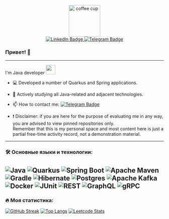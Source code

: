 
<div id="header" style="text-align: center"> 
  <img src="https://media.giphy.com/media/v1.Y2lkPWVjZjA1ZTQ3b25jMGoyMWFqbjJ0dTBhNms0aGF5dmUyYjRpcGt5aWR2c3I2OHJscSZlcD12MV9naWZzX3NlYXJjaCZjdD1n/l0MYRo2eWeDzMs85G/giphy.gif" width="100" alt="coffee cup"/> 
</div>
<div id="badges" style="text-align: center">
  <a href="https://www.linkedin.com/in/alexander--bulatov/">
    <img src="https://img.shields.io/badge/LinkedIn-blue?style=for-the-badge&logo=linkedin&logoColor=white" alt="LinkedIn Badge"/>
  </a>
  <a href="https://t.me/lExpanse">
    <img src="https://img.shields.io/badge/Telegram-blue?style=for-the-badge&logo=telegram&logoColor=white" alt="Telegram Badge"/>
  </a>
</div>
<div style="text-align: center">
  <img src="https://komarev.com/ghpvc/?username=IIExpanse&style=flat-square&color=blue" alt=""/>
</div>

### Привет! 👋

---
I'm Java developer <img src="https://media.giphy.com/media/WUlplcMpOCEmTGBtBW/giphy.gif" width="30">
- :computer: Developed a number of Quarkus and Spring applications.

- :telescope: Actively studying all Java-related and adjacent technologies.

- :mailbox: How to contact me: [![Telegram Badge](https://img.shields.io/badge/IExpanse-blue?style=flat&logo=Telegram&logoColor=white)](https://t.me/lExpanse)


- :exclamation: Disclaimer: if you are here for the purpose of evaluating me in any way, you are advised to view pinned repositories only.
<br>Remember that this is my personal space and most content here is just a partial free-time activity record, not a demonstration material.
---

### :hammer_and_wrench: Основные языки и технологии:

![Java](https://img.shields.io/badge/java-%23ED8B00.svg?style=for-the-badge&logo=openjdk&logoColor=white)
![Quarkus](https://img.shields.io/badge/-Quarkus-4695EB?style=for-the-badge&logo=quarkus&logoColor=white)
![Spring Boot](https://img.shields.io/badge/spring%20boot-%236DB33F.svg?style=for-the-badge&logo=springboot&logoColor=white)
![Apache Maven](https://img.shields.io/badge/Apache%20Maven-C71A36?style=for-the-badge&logo=Apache%20Maven&logoColor=white)
![Gradle](https://img.shields.io/badge/Gradle-02303A.svg?style=for-the-badge&logo=Gradle&logoColor=white)
![Hibernate](https://img.shields.io/badge/Hibernate-59666C?style=for-the-badge&logo=Hibernate&logoColor=white)
![Postgres](https://img.shields.io/badge/postgres-%23316192.svg?style=for-the-badge&logo=postgresql&logoColor=white)
![Apache Kafka](https://img.shields.io/badge/Apache%20Kafka-000?style=for-the-badge&logo=apachekafka)
![Docker](https://img.shields.io/badge/docker-%230db7ed.svg?style=for-the-badge&logo=docker&logoColor=white)
![JUnit](https://img.shields.io/badge/junit-junit5.svg?style=for-the-badge&logo=junit5&logoColor=white)
![REST](https://img.shields.io/badge/REST-%2343ff64d9?style=for-the-badge)
![GraphQL](https://img.shields.io/badge/-GraphQL-E10098?style=for-the-badge&logo=graphql&logoColor=white)
![gRPC](https://img.shields.io/badge/gRPC-%2372A1E5?style=for-the-badge)
---

### :fire: Моя статистика:
[![GitHub Streak](http://github-readme-streak-stats.herokuapp.com?user=IIExpanse&hide_border=true)](https://git.io/streak-stats)
[![Top Langs](https://github-readme-stats.vercel.app/api/top-langs/?username=IIExpanse&layout=compact&theme=graywhite)](https://github.com/anuraghazra/github-readme-stats)
[![Leetcode Stats](https://leetcard.jacoblin.cool/_Expanse)](https://leetcode.com/_Expanse?)